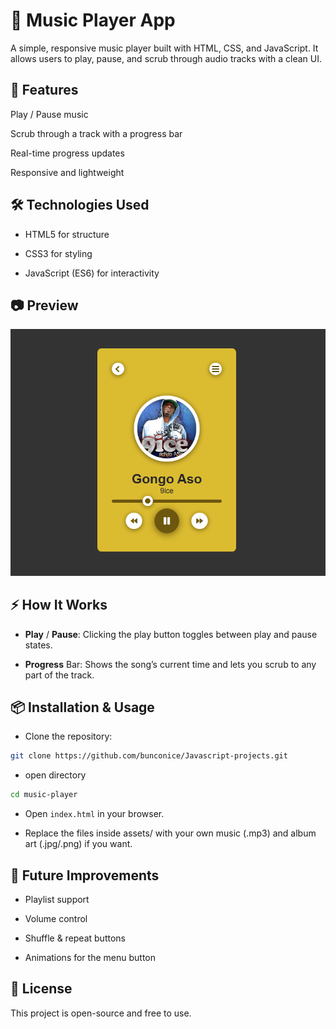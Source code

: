 # 🎵 Music Player App

A simple, responsive music player built with HTML, CSS, and JavaScript. It allows users to play, pause, and scrub through audio tracks with a clean UI.

## 🚀 Features

Play / Pause music

Scrub through a track with a progress bar

Real-time progress updates

Responsive and lightweight

## 🛠️ Technologies Used

- HTML5 for structure

- CSS3 for styling

- JavaScript (ES6) for interactivity

## 📷 Preview

![music player app](./assets/screenshot.png)

## ⚡ How It Works

- **Play** / **Pause**: Clicking the play button toggles between play and pause states.

- **Progress** Bar: Shows the song’s current time and lets you scrub to any part of the track.

## 📦 Installation & Usage

- Clone the repository:

```bash
git clone https://github.com/bunconice/Javascript-projects.git
```

- open directory

```bash
cd music-player
```

- Open `index.html` in your browser.

- Replace the files inside assets/ with your own music (.mp3) and album art (.jpg/.png) if you want.

## 🎯 Future Improvements

- Playlist support

- Volume control

- Shuffle & repeat buttons

- Animations for the menu button

## 📝 License

This project is open-source and free to use.
